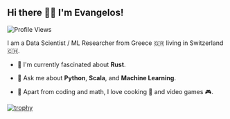 ## Hi there 👋🏻 I'm Evangelos!

![Profile Views](https://komarev.com/ghpvc/?username=vagmcs&label=Profile%20views&color=0e75b6&style=flat)

I am a Data Scientist / ML Researcher from Greece 🇬🇷 living in Switzerland 🇨🇭.

- 🌱 I'm currently fascinated about **Rust**.

- 💬 Ask me about **Python**, **Scala**, and **Machine Learning**.

- 🧩 Apart from coding and math, I love cooking 🍲 and video games 🎮.

[![trophy](https://github-profile-trophy.vercel.app/?username=ryo-ma&theme=nord&no-bg=true&no-frame=true&row=2&column=3)](https://github.com/ryo-ma/github-profile-trophy)
